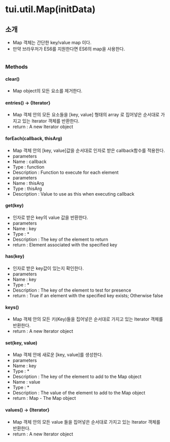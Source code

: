 tui.util.Map(initData)
===============

## 소개
- Map 객체는 간단한 key/value map 이다.
- 만약 브라우저가 ES6를 지원한다면 ES6의 map을 사용한다.

~~~
~~~

### Methods


#### clear()

- Map object의 모든 요소를 제거한다.

#### entries() → {Iterator}

- Map 객체 안의 모든 요소들을 [key, value] 형태의 array 로 집어넣은 순서대로 가지고 있는 Iterator 객체를 반환한다.
- return : A new Iterator object

#### forEach(callback, thisArg)
- Map 객체 안의 [key, value]값을 순서대로 인자로 받은 callback함수를 적용한다.
- parameters
- Name : callback
- Type : function
- Description : Function to execute for each element
- parameters
- Name : thisArg
- Type : thisArg
- Description : Value to use as this when executing callback

#### get(key)
- 인자로 받은 key의 value 값을 반환한다.
- parameters
- Name : key
- Type : *
- Description : The key of the element to return
- return : Element associated with the specified key

#### has(key)
- 인자로 받은 key값이 있는지 확인한다.
- parameters
- Name : key
- Type : *
- Description : The key of the element to test for presence
- return : True if an element with the specified key exists; Otherwise false

#### keys()
- Map 객체 안의 모든 키(Key)들을 집어넣은 순서대로 가지고 있는 Iterator 객체를 반환한다.
- return : A new Iterator object

#### set(key, value)
- Map 객체 안에 새로운 [key, value]를 생성한다.
- parameters
- Name : key
- Type : *
- Description : The key of the element to add to the Map object
- Name : value
- Type : *
- Description : The value of the element to add to the Map object
- return : Map - The Map object

#### values() → {Iterator}
- Map 객체 안의 모든 value 들을 집어넣은 순서대로 가지고 있는 Iterator 객체를 반환한다.
- return : A new Iterator object
